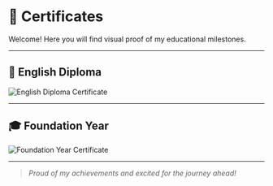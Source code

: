 # 📜 Certificates

Welcome! Here you will find visual proof of my educational milestones.

---

## 🏅 English Diploma

![English Diploma Certificate](https://github.com/user-attachments/assets/44cdead3-ae4c-42e9-8308-793d85dbee62)

---

## 🎓 Foundation Year

![Foundation Year Certificate](https://github.com/user-attachments/assets/d8efd5ff-ed7e-48c0-832c-b008146ccc85)

---

> _Proud of my achievements and excited for the journey ahead!_
